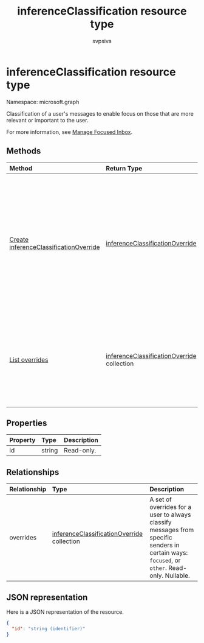 ﻿---
title: "inferenceClassification resource type"
description: "Classification of a user's messages to enable focus on those that are more relevant or important to the user. "
localization_priority: Normal
author: "svpsiva"
ms.prod: ""
doc_type: resourcePageType
---

# inferenceClassification resource type

Namespace: microsoft.graph

Classification of a user's messages to enable focus on those that are more relevant or important to the user.

For more information, see [Manage Focused Inbox](manage-focused-inbox.md).

## Methods

| Method                                                                                     | Return Type                                                                      | Description                                                                                                                                                         |
| :----------------------------------------------------------------------------------------- | :------------------------------------------------------------------------------- | :------------------------------------------------------------------------------------------------------------------------------------------------------------------ |
| [Create inferenceClassificationOverride](../api/inferenceclassification-post-overrides.md) | [inferenceClassificationOverride](inferenceclassificationoverride.md)            | Create an override for a sender identified by an SMTP address. Future messages from that SMTP address will be consistently classified as specified in the override. |
| [List overrides](../api/inferenceclassification-list-overrides.md)                         | [inferenceClassificationOverride](inferenceclassificationoverride.md) collection | Get the overrides that a user has set up to always classify messages from certain senders in specific ways.                                                         |

## Properties

| Property | Type   | Description |
| :------- | :----- | :---------- |
| id       | string | Read-only.  |

## Relationships

| Relationship | Type                                                                             | Description                                                                                                                                  |
| :----------- | :------------------------------------------------------------------------------- | :------------------------------------------------------------------------------------------------------------------------------------------- |
| overrides    | [inferenceClassificationOverride](inferenceclassificationoverride.md) collection | A set of overrides for a user to always classify messages from specific senders in certain ways: `focused`, or `other`. Read-only. Nullable. |

## JSON representation

Here is a JSON representation of the resource.

<!-- {
  "blockType": "resource",
  "optionalProperties": [

  ],
  "baseType": "microsoft.graph.entity",
  "@odata.type": "microsoft.graph.inferenceClassification",
  "@odata.annotations": [
    {
      "property": "overrides",
      "capabilities": {
        "changeTracking": false,
        "expandable": false,
        "searchable": false
      }
    }
  ]
}-->

```json
{
  "id": "string (identifier)"
}

```

<!-- uuid: 8fcb5dbc-d5aa-4681-8e31-b001d5168d79
2015-10-25 14:57:30 UTC -->

<!-- {
  "type": "#page.annotation",
  "description": "inferenceClassification resource",
  "keywords": "",
  "section": "documentation",
  "tocPath": ""
}-->
